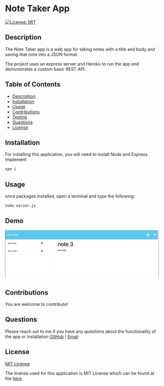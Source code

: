 # Note Taker App

[![License: MIT](https://img.shields.io/badge/License-MIT-yellow.svg)](https://opensource.org/licenses/MIT)

## Description 

  The Note Taker app is a web app for taking notes with a title and body and saving that note into a JSON format. 

  The project uses an express server and Heroku to run the app and demonstrates a custom basic REST API.


## Table of Contents

- [Description](#description)
- [Installation](#installation)
- [Usage](#usage)
- [Contributions](#contributions)
- [Testing](#testing)
- [Questions](#questions)
- [License](#license)

## Installation

  For installing this application, you will need to install Node and Express. Implement 

  ```bash
  npm i
  ```

## Usage

once packages installed, open a terminal and type the following: 

  ```bash
  node server.js
```

## Demo

![Sample image](./assets/Screenshot%202023-07-17%20at%202.37.04%20PM.png)


## Contributions
  You are welcome to contribute!


## Questions
  Please reach out to me if you have any questions about the functionality of the app or installation
  [GitHub](https://github.com/1willcobb) |
  [Email](mailto:cobb.will@gmail.com)

## License
[MIT License](https://choosealicense.com/licenses/mit/)

  The license used for this application is MIT License which can be found at the [here](https://choosealicense.com/licenses/mit/)
